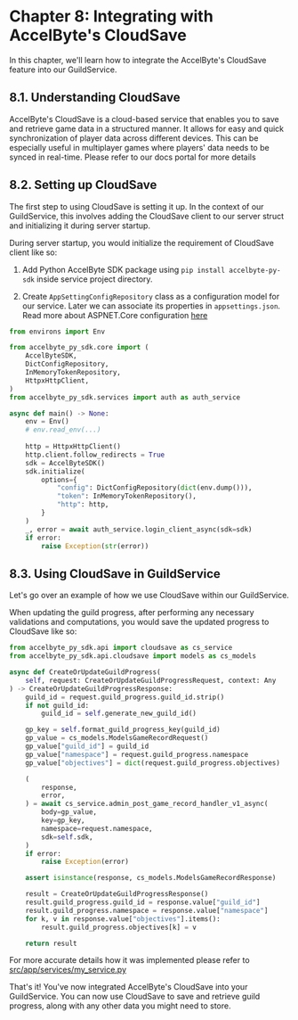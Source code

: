 # Chapter 8: Integrating with AccelByte's CloudSave

In this chapter, we'll learn how to integrate the AccelByte's CloudSave feature into our GuildService.

## 8.1. Understanding CloudSave

AccelByte's CloudSave is a cloud-based service that enables you to save and retrieve game data in 
a structured manner. It allows for easy and quick synchronization of player data across different 
devices. This can be especially useful in multiplayer games where players' data needs to be synced 
in real-time. Please refer to our docs portal for more details

## 8.2. Setting up CloudSave

The first step to using CloudSave is setting it up.
In the context of our GuildService, this involves adding the CloudSave client to our server struct and initializing it during server startup.

During server startup, you would initialize the requirement of CloudSave client like so:

1. Add Python AccelByte SDK package using `pip install accelbyte-py-sdk` inside service project directory.

2. Create `AppSettingConfigRepository` class as a configuration model for our service. Later we can associate its properties in `appsettings.json`. Read more about ASPNET.Core configuration [here](https://learn.microsoft.com/en-us/aspnet/core/fundamentals/configuration/?view=aspnetcore-6.0)

```python
from environs import Env

from accelbyte_py_sdk.core import (
    AccelByteSDK,
    DictConfigRepository,
    InMemoryTokenRepository,
    HttpxHttpClient,
)
from accelbyte_py_sdk.services import auth as auth_service

async def main() -> None:
    env = Env()
    # env.read_env(...)
    
    http = HttpxHttpClient()
    http.client.follow_redirects = True
    sdk = AccelByteSDK()
    sdk.initialize(
        options={
            "config": DictConfigRepository(dict(env.dump())),
            "token": InMemoryTokenRepository(),
            "http": http,
        }
    )
    _, error = await auth_service.login_client_async(sdk=sdk)
    if error:
        raise Exception(str(error))

```

## 8.3. Using CloudSave in GuildService

Let's go over an example of how we use CloudSave within our GuildService.

When updating the guild progress, after performing any necessary validations and computations, 
you would save the updated progress to CloudSave like so:

```python
from accelbyte_py_sdk.api import cloudsave as cs_service
from accelbyte_py_sdk.api.cloudsave import models as cs_models

async def CreateOrUpdateGuildProgress(
    self, request: CreateOrUpdateGuildProgressRequest, context: Any
) -> CreateOrUpdateGuildProgressResponse:
    guild_id = request.guild_progress.guild_id.strip()
    if not guild_id:
        guild_id = self.generate_new_guild_id()

    gp_key = self.format_guild_progress_key(guild_id)
    gp_value = cs_models.ModelsGameRecordRequest()
    gp_value["guild_id"] = guild_id
    gp_value["namespace"] = request.guild_progress.namespace
    gp_value["objectives"] = dict(request.guild_progress.objectives)

    (
        response,
        error,
    ) = await cs_service.admin_post_game_record_handler_v1_async(
        body=gp_value,
        key=gp_key,
        namespace=request.namespace,
        sdk=self.sdk,
    )
    if error:
        raise Exception(error)

    assert isinstance(response, cs_models.ModelsGameRecordResponse)

    result = CreateOrUpdateGuildProgressResponse()
    result.guild_progress.guild_id = response.value["guild_id"]
    result.guild_progress.namespace = response.value["namespace"]
    for k, v in response.value["objectives"].items():
        result.guild_progress.objectives[k] = v

    return result
```

For more accurate details how it was implemented please refer to [src/app/services/my_service.py](../src/app/services/my_service.py)

That's it! You've now integrated AccelByte's CloudSave into your GuildService. 
You can now use CloudSave to save and retrieve guild progress, along with any other 
data you might need to store.